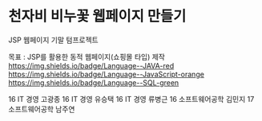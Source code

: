 # 천자비 비누꽃 웹페이지 만들기
JSP 웹페이지 기말 텀프로젝트

목표 : JSP를 활용한 동적 웹페이지(쇼핑몰 타입) 제작
https://img.shields.io/badge/Language--JAVA-red
https://img.shields.io/badge/Language--JavaScript-orange
https://img.shields.io/badge/Language--SQL-green

16 IT 경영 고광종
16 IT 경영 유승택
16 IT 경영 류병근
16 소프트웨어공학 김민지
17 소프트웨어공학 남주연
